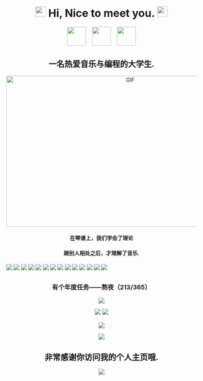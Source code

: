 <omg src="https://cdn.jsdelivr.net/gh/cypress0522/img@main/2022/06/21/1651472964629.png](https://cypress0522.github.io" />
<h1 align="center">
  <img src="https://media.giphy.com/media/hvRJCLFzcasrR4ia7z/giphy.gif" width="28">
  Hi, Nice to meet you.
  <img src="https://media.giphy.com/media/hvRJCLFzcasrR4ia7z/giphy.gif" width="28">
</h1>
<p align="center">
  <a href="mailto:hsiangnianian@gmail.com" target="_blank" rel="noopener noreferrer"><img src="https://img.icons8.com/fluency/48/000000/microsoft-outlook-2019.png" width="50" /></a>
  &nbsp;&nbsp;
  <a href="https://t.me/Hsiang_Nianian" target="_blank" rel="noopener noreferrer"><img src="https://img.icons8.com/color/2x/telegram-app.png"  width="50" /></a>
  &nbsp;&nbsp;
  <a href="https://cypress0522.github.io" target="_blank" rel="noopener noreferrer"><img src="https://img.icons8.com/nolan/2x/link.png"  width="50" /></a>
  
</p>
<h2 align="center"> 一名热爱音乐与编程的大学生.</h2>

<p align="center">
  <img alt="GIF" src="https://github.com/abhisheknaiidu/abhisheknaiidu/blob/master/code.gif?raw=true" width="640" height="400" />
</p>

<h4 align="center"> 在琴谱上，我们学会了理论</h4>
<h4 align="center"> 跟别人相处之后，才理解了音乐.</h4>

#### ![](https://img.shields.io/badge/Git-blue) ![](https://img.shields.io/badge/Lua-blue) ![](https://img.shields.io/badge/Python-blue) ![](https://img.shields.io/badge/C++-blue) ![](https://img.shields.io/badge/HTML-blue) ![](https://img.shields.io/badge/CSS-blue) ![](https://img.shields.io/badge/JavaScript-blue) ![](https://img.shields.io/badge/LOVE2D-blue) ![](https://img.shields.io/badge/VB.NET-blue) ![](https://img.shields.io/badge/Unity3D-blue) ![](https://img.shields.io/badge/EJS-blue) ![](https://img.shields.io/badge/MuseScore-blue) ![](https://img.shields.io/badge/Tex-blue) ![](https://img.shields.io/badge/Golang-blue)

##

<h3 align="center"> 有个年度任务——熬夜（213/365）</h3>

<p align="center">
<img src="https://activity-graph.herokuapp.com/graph?username=cypress0522&bg_color=000000&color=00ffff&line=00ffff&point=ffffff&area=true&hide_border=true"/>
<br/>
</p>

<p align = "center">
  <img src = "https://github-readme-stats.vercel.app/api?username=cypress0522&hide_border=true&show_icons=true&include_all_commits=true&count_private=true&theme=cypress0522&line_height=27">
  <img src = "https://github-readme-stats.vercel.app/api/top-langs/?username=cypress0522&hide=PHP,html,c&theme=tokyonight&hide_border=true&line_height=27">
  <br><br>
    <img src = "https://github-readme-streak-stats.herokuapp.com?user=cypress0522&theme=cypress0522&hide_border=true&include_all_commits=true&line_height=27">
</p>

<p align="center" style="margin-bottom: 10px;">
    <img src="https://github-profile-trophy.vercel.app?username=cypress0522&column=7&theme=onedark&hide_border=true&include_all_commits=true&line_height=27"/>
</p>

<h2 align="center"> 非常感谢你访问我的个人主页哦. </h2>
<p align="center">
  <img src="https://capsule-render.vercel.app/api?type=waving&color=gradient&height=65&section=footer"/>
</p>
